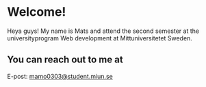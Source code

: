 # Welcome!

Heya guys! My name is Mats and attend the second semester at the universityprogram Web development at Mittuniversitetet Sweden. 

## You can reach out to me at

E-post: [mamo0303@student.miun.se](mailto:mamo0303@student.miun.se)







<!--
**ByeBaiMatey/ByeBaiMatey** is a ✨ _special_ ✨ repository because its `README.md` (this file) appears on your GitHub profile.

Here are some ideas to get you started:

- 🔭 I’m currently working on ...
- 🌱 I’m currently learning ...
- 👯 I’m looking to collaborate on ...
- 🤔 I’m looking for help with ...
- 💬 Ask me about ...
- 📫 How to reach me: ...
- 😄 Pronouns: ...
- ⚡ Fun fact: ...
-->
